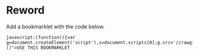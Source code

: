 Reword
======

Add a bookmarklet with the code below.

```
javascript:(function(){var g=document.createElement('script'),s=document.scripts[0];g.src='//rawgithub.com/timrwood/reword/master/reword.js';s.parentNode.insertBefore(g,s);})()">USE THIS BOOKMARKLET
```
